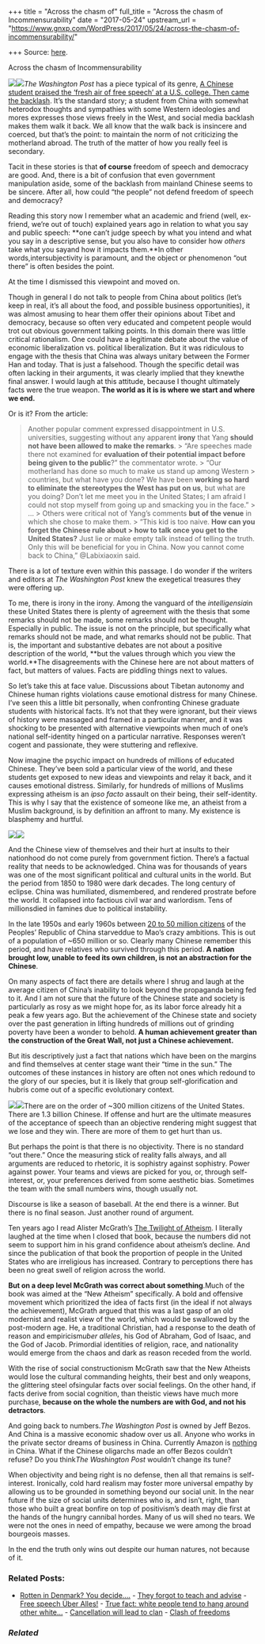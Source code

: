 +++
title = "Across the chasm of"
full_title = "Across the chasm of Incommensurability"
date = "2017-05-24"
upstream_url = "https://www.gnxp.com/WordPress/2017/05/24/across-the-chasm-of-incommensurability/"

+++
Source: [here](https://www.gnxp.com/WordPress/2017/05/24/across-the-chasm-of-incommensurability/).

Across the chasm of Incommensurability

[![](https://i0.wp.com/www.gnxp.com/WordPress/wp-content/uploads/2017/05/download-7.jpeg?resize=183%2C276)![](https://i0.wp.com/www.gnxp.com/WordPress/wp-content/uploads/2017/05/download-7.jpeg?resize=183%2C276)](https://www.amazon.com/exec/obidos/ASIN/B0055PJ4R0/geneexpressio-20)*The Washington Post* has a piece typical of its genre, [A Chinese student praised the ‘fresh air of free speech’ at a U.S. college. Then came the backlash](https://www.washingtonpost.com/news/worldviews/wp/2017/05/23/a-chinese-student-praised-the-fresh-air-of-free-speech-at-a-u-s-college-then-came-the-backlash/?utm_term=.47c9c067fbfb). It’s the standard story; a student from China with somewhat heterodox thoughts and sympathies with some Western ideologies and mores expresses those views freely in the West, and social media backlash makes them walk it back. We all know that the walk back is insincere and coerced, but that’s the point: to maintain the norm of not criticizing the motherland abroad. The truth of the matter of how you really feel is secondary.

Tacit in these stories is that **of course** freedom of speech and democracy are good. And, there is a bit of confusion that even government manipulation aside, some of the backlash from mainland Chinese seems to be sincere. After all, how could “the people” not defend freedom of speech and democracy?

Reading this story now I remember what an academic and friend (well, ex-friend, we’re out of touch) explained years ago in relation to what you say and public speech: **one can’t judge speech by what you intend and what you say in a descriptive sense, but you also have to consider how *others* take what you sayand how it impacts them.**In other words,intersubjectivity is paramount, and the object or phenomenon “out there” is often besides the point.

At the time I dismissed this viewpoint and moved on.

Though in general I do not talk to people from China about politics (let’s keep in real, it’s all about the food, and possible business opportunities), it was almost amusing to hear them offer their opinions about Tibet and democracy, because so often very educated and competent people would trot out obvious government talking points. In this domain there was little critical rationalism. One could have a legitimate debate about the value of economic liberalization vs. political liberalization. But it was ridiculous to engage with the thesis that China was always unitary between the Former Han and today. That is just a falsehood. Though the specific detail was often lacking in their arguments, it was clearly implied that they knewthe final answer. I would laugh at this attitude, because I thought ultimately facts were the true weapon. **The world as it is is where we start and where we end.**

Or is it? From the article:

> Another popular comment expressed disappointment in U.S. universities, suggesting without any apparent **irony** that Yang **should not have been allowed to make the remarks**. >
> “Are speeches made there not examined for **evaluation of their potential impact before being given to the public**?” the commentator wrote. >
> “Our motherland has done so much to make us stand up among Western > countries, but what have you done? We have been **working so hard to eliminate the stereotypes the West has put on us**, but what are you doing? Don’t let me meet you in the United States; I am afraid I could not stop myself from going up and smacking you in the face.” >
> … >
> Others were critical not of Yang’s comments **but of the venue** in which she chose to make them. >
> “This kid is too naive. **How can you forget the Chinese rule about > how to talk once you get to the United States?** Just lie or make empty talk instead of telling the truth. Only this will be beneficial for you in China. Now you cannot come back to China,” @Labixiaoxin said.

There is a lot of texture even within this passage. I do wonder if the writers and editors at *The Washington Post* knew the exegetical treasures they were offering up.

To me, there is irony in the irony. Among the vanguard of the *intelligensia*in these United States there is plenty of agreement with the thesis that some remarks should not be made, some remarks should not be thought. Especially in public. The issue is not on the principle, but specifically what remarks should not be made, and what remarks should not be public. That is, the important and substantive debates are not about a positive description of the world, **but the values through which you view the world.**The disagreements with the Chinese here are not about matters of fact, but matters of values. Facts are piddling things next to values.

So let’s take this at face value. Discussions about Tibetan autonomy and Chinese human rights violations cause emotional distress for many Chinese. I’ve seen this a little bit personally, when confronting Chinese graduate students with historical facts. It’s not that they were ignorant, but their views of history were massaged and framed in a particular manner, and it was shocking to be presented with alternative viewpoints when much of one’s national self-identity hinged on a particular narrative. Responses weren’t cogent and passionate, they were stuttering and reflexive.

Now imagine the psychic impact on hundreds of millions of educated Chinese. They’ve been sold a particular view of the world, and these students get exposed to new ideas and viewpoints and relay it back, and it causes emotional distress. Similarly, for hundreds of millions of Muslims expressing atheism is an *ipso facto* assault on their being, their self-identity. This is why I say that the existence of someone like me, an atheist from a Muslim background, is by definition an affront to many. My existence is blasphemy and hurtful.

[![](https://i0.wp.com/www.gnxp.com/WordPress/wp-content/uploads/2017/05/download-8.jpeg?resize=178%2C284)![](https://i0.wp.com/www.gnxp.com/WordPress/wp-content/uploads/2017/05/download-8.jpeg?resize=178%2C284)](https://www.amazon.com/exec/obidos/ASIN/B00ZHJEJXS/geneexpressio-20)

And the Chinese view of themselves and their hurt at insults to their nationhood do not come purely from government fiction. There’s a factual reality that needs to be acknowledged. China was for thousands of years was one of the most significant political and cultural units in the world. But the period from 1850 to 1980 were dark decades. The long century of eclipse. China was humiliated, dismembered, and rendered prostrate before the world. It collapsed into factious civil war and warlordism. Tens of millionsdied in famines due to political instability.

In the late 1950s and early 1960s between [20 to 50 million citizens](https://en.wikipedia.org/wiki/Great_Leap_Forward) of the Peoples’ Republic of China starveddue to Mao’s crazy ambitions. This is out of a population of \~650 million or so. Clearly many Chinese remember this period, and have relatives who survived through this period. **A nation brought low, unable to feed its own children, is not an abstraction for the Chinese**.

On many aspects of fact there are details where I shrug and laugh at the average citizen of China’s inability to look beyond the propaganda being fed to it. And I am not sure that the future of the Chinese state and society is particularly as rosy as we might hope for, as its labor force already hit a peak a few years ago. But the achievement of the Chinese state and society over the past generation in lifting hundreds of millions out of grinding poverty have been a wonder to behold. **A human achievement greater than the construction of the Great Wall, not just a Chinese achievement.**

But itis descriptively just a fact that nations which have been on the margins and find themselves at center stage want their “time in the sun.” The outcomes of these instances in history are often not ones which redound to the glory of our species, but it is likely that group self-glorification and hubris come out of a specific evolutionary context.

[![](https://i0.wp.com/www.gnxp.com/WordPress/wp-content/uploads/2017/05/download-9.jpeg?resize=184%2C275)![](https://i0.wp.com/www.gnxp.com/WordPress/wp-content/uploads/2017/05/download-9.jpeg?resize=184%2C275)](https://www.amazon.com/exec/obidos/ASIN/B0013380YG/geneexpressio-20)There are on the order of \~300 million citizens of the United States. There are 1.3 billion Chinese. If offense and hurt are the ultimate measures of the acceptance of speech than an objective rendering might suggest that we lose and they win. There are more of them to get hurt than us.

But perhaps the point is that there is no objectivity. There is no standard “out there.” Once the measuring stick of reality falls always, and all arguments are reduced to rhetoric, it is sophistry against sophistry. Power against power. Your teams and views are picked for you, or, through self-interest, or, your preferences derived from some aesthetic bias. Sometimes the team with the small numbers wins, though usually not.

Discourse is like a season of baseball. At the end there is a winner. But there is no final season. Just another round of argument.

Ten years ago I read Alister McGrath’s [The Twilight of Atheism](https://www.amazon.com/exec/obidos/ASIN/B0013380YG/geneexpressio-20). I literally laughed at the time when I closed that book, because the numbers did not seem to support him in his grand confidence about atheism’s decline. And since the publication of that book the proportion of people in the United States who are irreligious has increased. Contrary to perceptions there has been no great swell of religion across the world.

**But on a deep level McGrath was correct about something**.Much of the book was aimed at the “New Atheism” specifically. A bold and offensive movement which prioritized the idea of facts first (in the ideal if not always the achievement), McGrath argued that this was a last gasp of an old modernist and realist view of the world, which would be swallowed by the post-modern age. He, a traditional Christian, had a response to the death of reason and empiricism*uber alleles*, his God of Abraham, God of Isaac, and the God of Jacob. Primordial identities of religion, race, and nationality would emerge from the chaos and dark as reason receded from the world.

With the rise of social constructionism McGrath saw that the New Atheists would lose the cultural commanding heights, their best and only weapons, the glittering steel ofsingular facts over social feelings. On the other hand, if facts derive from social cognition, than theistic views have much more purchase, **because on the whole the numbers are with God, and not his detractors**.

And going back to numbers.*The Washington Post* is owned by Jeff Bezos. And China is a massive economic shadow over us all. Anyone who works in the private sector dreams of business in China. Currently Amazon is [nothing](http://www.businessinsider.com/amazon-market-share-china-alibaba-jd-chart-2017-2) in China. What if the Chinese oligarchs made an offer Bezos couldn’t refuse? Do you think*The Washington Post* wouldn’t change its tune?

When objectivity and being right is no defense, then all that remains is self-interest. Ironically, cold hard realism may foster more universal empathy by allowing us to be grounded in something beyond our social unit. In the near future if the size of social units determines who is, and isn’t, right, than those who built a great bonfire on top of positivism’s death may die first at the hands of the hungry cannibal hordes. Many of us will shed no tears. We were not the ones in need of empathy, because we were among the broad bourgeois masses.

In the end the truth only wins out despite our human natures, not because of it.

### Related Posts:

- [Rotten in Denmark? You
  decide....](https://www.gnxp.com/WordPress/2006/11/21/rotten-in-denmark-you-decide/) - [They forgot to teach and
  advise](https://www.gnxp.com/WordPress/2023/02/06/they-forgot-to-teach-and-advise/) - [Free speech Über
  Alles!](https://www.gnxp.com/WordPress/2012/09/29/free-speech-uber-alles/) - [True fact: white people tend to hang around other
  white…](https://www.gnxp.com/WordPress/2014/09/11/true-fact-white-people-tend-to-hang-around-other-white-people/) - [Cancellation will lead to
  clan](https://www.gnxp.com/WordPress/2021/02/02/cancellation-will-lead-to-clan/) - [Clash of
  freedoms](https://www.gnxp.com/WordPress/2006/04/18/clash-of-freedoms/)

### *Related*

[](https://www.addtoany.com/add_to/facebook?linkurl=https%3A%2F%2Fwww.gnxp.com%2FWordPress%2F2017%2F05%2F24%2Facross-the-chasm-of-incommensurability%2F&linkname=Across%20the%20chasm%20of%20Incommensurability "Facebook")[](https://www.addtoany.com/add_to/twitter?linkurl=https%3A%2F%2Fwww.gnxp.com%2FWordPress%2F2017%2F05%2F24%2Facross-the-chasm-of-incommensurability%2F&linkname=Across%20the%20chasm%20of%20Incommensurability "Twitter")[](https://www.addtoany.com/add_to/email?linkurl=https%3A%2F%2Fwww.gnxp.com%2FWordPress%2F2017%2F05%2F24%2Facross-the-chasm-of-incommensurability%2F&linkname=Across%20the%20chasm%20of%20Incommensurability "Email")[](https://www.addtoany.com/share)
